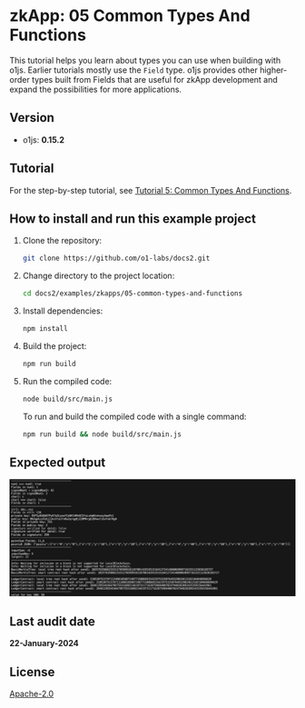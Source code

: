 # zkApp: 05 Common Types And Functions

This tutorial helps you learn about types you can use when building with o1js. Earlier tutorials mostly use the `Field` type. o1js provides other higher-order types built from Fields that are useful for zkApp development and expand the possibilities for more applications.

## Version
- o1js: **0.15.2**

## Tutorial

For the step-by-step tutorial, see [Tutorial 5: Common Types And Functions](https://docs.minaprotocol.com/zkapps/tutorials/common-types-and-functions).

## How to install and run this example project

1. Clone the repository:
    ```sh
    git clone https://github.com/o1-labs/docs2.git
    ```
2. Change directory to the project location:
    ```sh
    cd docs2/examples/zkapps/05-common-types-and-functions
    ```
3. Install dependencies:
    ```sh
    npm install
    ```

4. Build the project:
    ```sh
    npm run build
    ```

5. Run the compiled code:
    ```sh
    node build/src/main.js
    ```
    To run and build the compiled code with a single command:
    ```sh
    npm run build && node build/src/main.js
    ```

## Expected output
![05output](05output.png)

## Last audit date
 
**22-January-2024**

## License

[Apache-2.0](LICENSE)

